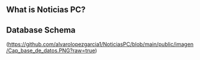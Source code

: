 
<p align="center">

##  What is Noticias PC?

##  Database Schema
(https://github.com/alvarolopezgarcia1/NoticiasPC/blob/main/public/imagen/Cap_base_de_datos.PNG?raw=true)
